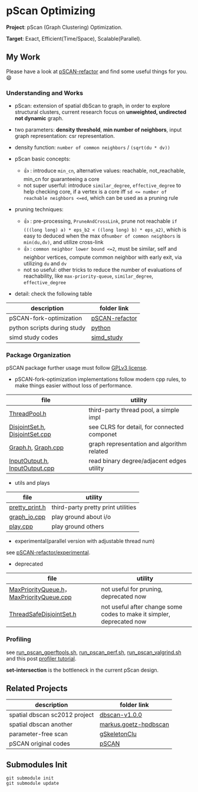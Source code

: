 # pScan Optimizing

**Project**: pScan (Graph Clustering) Optimization.

**Target**: Exact, Efficient(Time/Space), Scalable(Parallel).

## My Work

Please have a look at [pSCAN-refactor](pSCAN-refactor) and find some useful things for you. :smile:

### Understanding and Works

* pScan: extension of spatial dbScan to graph, in order to explore structural clusters, current research focus on **unweighted, undirected not dynamic** graph.

* two parameters: **density threshold**, **min number of neighbors**, input graph representation: csr representation.

* density function: `number of common neighbors` / `(sqrt(du * dv))`

* pScan basic concepts:
  * :thumbsup: : introduce `min_cn`, alternative values: reachable, not_reachable, min_cn for guaranteeing a core
  * not super userful: introduce `similar_degree`, `effective_degree` to help checking core, if a vertex is a core iff `sd <= number of reachable neighbors <=ed`, which can be used as a pruning rule

* pruning techniques:
  * :thumbsup: : pre-processing, `PruneAndCrossLink`, prune not reachable `if (((long long) a) * eps_b2 < ((long long) b) * eps_a2)`, which is easy to deduced when the max of`number of common neighbors` is `min(du,dv)`, and utilize cross-link
  * :thumbsup: : `common neighbor lower bound <=2`, must be similar, self and neighbor vertices, compute common neighbor with early exit, via utilizing `du` and `dv`
  * not so useful: other tricks to reduce the number of evaluations of reachability, like `max-priority-queue`, `similar_degree`, `effective_degree`

* detail: check the following table

description | folder link
--- | ---
pSCAN-fork-optimization | [pSCAN-refactor](pSCAN-refactor)
python scripts during study | [python](python)
simd study codes | [simd_study](simd_study)

### Package Organization

pSCAN package further usage must follow [GPLv3 license](pSCAN-refactor/LICENSE).

* pSCAN-fork-optimization implementations follow modern cpp rules, to make things easier without loss of performance.

file | utility
--- | ---
[ThreadPool.h](pSCAN-refactor/ThreadPool.h) | third-party thread pool, a simple impl
[DisjointSet.h](pSCAN-refactor/DisjointSet.h), [DisjointSet.cpp](pSCAN-refactor/DisjointSet.cpp) | see CLRS for detail, for connected componet
[Graph.h](pSCAN-refactor/Graph.h), [Graph.cpp](pSCAN-refactor/Graph.cpp) | graph representation and algorithm  related
[InputOutput.h](pSCAN-refactor/InputOutput.h), [InputOutput.cpp](pSCAN-refactor/InputOutput.cpp) | read binary degree/adjacent edges utility

* utils and plays

file | utility
--- | ---
[pretty_print.h](pSCAN-refactor/playground/pretty_print.h) | third-party pretty print utilities
[graph_io.cpp](pSCAN-refactor/playground/graph_io.cpp) | play ground about i/o
[play.cpp](pSCAN-refactor/playground/play.cpp) | play ground others

* experimental(parallel version with adjustable thread num)

see [pSCAN-refactor/experimental](pSCAN-refactor/experimental).

* deprecated

file | utility
--- | ---
[MaxPriorityQueue.h](pSCAN-refactor/playground/MaxPriorityQueue.h)，[MaxPriorityQueue.cpp](pSCAN-refactor/playground/MaxPriorityQueue.cpp) | not useful for pruning, deprecated now
[ThreadSafeDisjointSet.h](pSCAN-refactor/playground/ThreadSafeDisjointSet.h) | not useful after change some codes to make it simpler, deprecated now

### Profiling

see [run_pscan_gperftools.sh](pSCAN-refactor/run_pscan_gperftools.sh), [run_pscan_perf.sh](pSCAN-refactor/run_pscan_perf.sh), [run_pscan_valgrind.sh](pSCAN-refactor/run_pscan_valgrind.sh) and this post [profiler tutorial](http://gernotklingler.com/blog/gprof-valgrind-gperftools-evaluation-tools-application-level-cpu-profiling-linux/).

**set-intersection** is the bottleneck in the current pScan design.

## Related Projects

description | folder link
--- | ---
spatial dbscan sc2012 project | [dbscan-v1.0.0](related_projects/dbscan-v1.0.0)
spatial dbscan another | [markus.goetz-hpdbscan](related_projects/markus.goetz-hpdbscan)
parameter-free scan | [gSkeletonClu](related_projects/gSkeletonClu)
pSCAN original codes | [pSCAN](related_projects/pSCAN)

## Submodules Init

```
git submodule init
git submodule update
```
